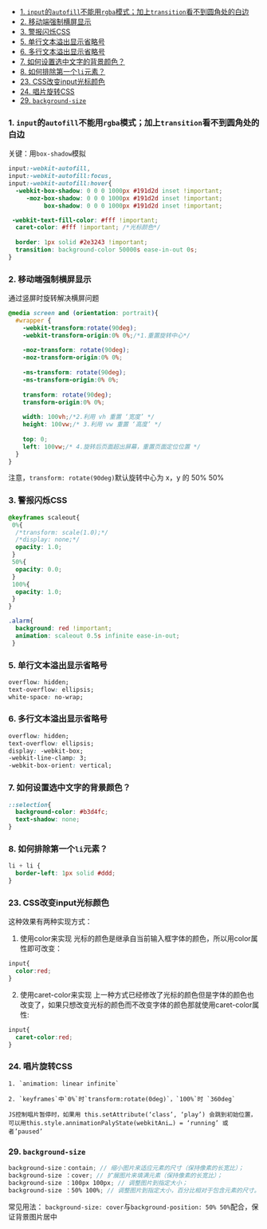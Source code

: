 - [1. `input`的`autofill`不能用`rgba`模式；加上`transition`看不到圆角处的白边](#1-input的autofill不能用rgba模式加上transition看不到圆角处的白边)
- [2. 移动端强制横屏显示](#2-移动端强制横屏显示)
- [3. 警报闪烁CSS](#3-警报闪烁css)
- [5. 单行文本溢出显示省略号](#5-单行文本溢出显示省略号)
- [6. 多行文本溢出显示省略号](#6-多行文本溢出显示省略号)
- [7. 如何设置选中文字的背景颜色？](#7-如何设置选中文字的背景颜色)
- [8. 如何排除第一个`li`元素？](#8-如何排除第一个li元素)
- [23. CSS改变input光标颜色](#23-css改变input光标颜色)
- [24. 唱片旋转CSS](#24-唱片旋转css)
- [29. `background-size`](#29-background-size)

### 1. `input`的`autofill`不能用`rgba`模式；加上`transition`看不到圆角处的白边

关键：用`box-shadow`模拟

```css
input:-webkit-autofill,
input:-webkit-autofill:focus,
input:-webkit-autofill:hover{
  -webkit-box-shadow: 0 0 0 1000px #191d2d inset !important;
     -moz-box-shadow: 0 0 0 1000px #191d2d inset !important;
          box-shadow: 0 0 0 1000px #191d2d inset !important;

 -webkit-text-fill-color: #fff !important;
  caret-color: #fff !important; /*光标颜色*/
  
  border: 1px solid #2e3243 !important;
  transition: background-color 50000s ease-in-out 0s;
}
```


### 2. 移动端强制横屏显示

通过竖屏时旋转解决横屏问题

```css
@media screen and (orientation: portrait){
  #wrapper {
    -webkit-transform:rotate(90deg);
    -webkit-transform-origin:0% 0%;/*1.重置旋转中心*/
    
    -moz-transform: rotate(90deg);
    -moz-transform-origin:0% 0%;
      
    -ms-transform: rotate(90deg);
    -ms-transform-origin:0% 0%;
    
    transform: rotate(90deg);
    transform-origin:0% 0%;
    
    width: 100vh;/*2.利用 vh 重置 ‘宽度’ */
    height: 100vw;/* 3.利用 vw 重置 ‘高度’ */
    
    top: 0;
    left: 100vw;/* 4.旋转后页面超出屏幕，重置页面定位位置 */
  }
}
```

注意，`transform: rotate(90deg)`默认旋转中心为 x，y 的 50% 50%



### 3. 警报闪烁CSS

```css
@keyframes scaleout{
 0%{
  /*transform: scale(1.0);*/
  /*display: none;*/
  opacity: 1.0;
 }
 50%{
  opacity: 0.0;
 }
 100%{
  opacity: 1.0;
 }
}

.alarm{
  background: red !important;
  animation: scaleout 0.5s infinite ease-in-out;
 }
```




 

### 5. 单行文本溢出显示省略号

```css
overflow: hidden;
text-overflow: ellipsis;
white-space: no-wrap;
```

### 6. 多行文本溢出显示省略号

```css
overflow: hidden;
text-overflow: ellipsis;
display: -webkit-box;
-webkit-line-clamp: 3;
-webkit-box-orient: vertical;
```
### 7. 如何设置选中文字的背景颜色？

```css
::selection{
  background-color: #b3d4fc;
  text-shadow: none;
}
```

### 8. 如何排除第一个`li`元素？
```css
li + li {  
  border-left: 1px solid #ddd; 
}
```


### 23. CSS改变input光标颜色

这种效果有两种实现方式：
1. 使用color来实现
光标的颜色是继承自当前输入框字体的颜色，所以用color属性即可改变：
```css
input{
  color:red;
}
```
2. 使用caret-color来实现
上一种方式已经修改了光标的颜色但是字体的颜色也改变了，如果只想改变光标的颜色而不改变字体的颜色那就使用caret-color属性:
```css
input{
  caret-color:red;
}
```

### 24. 唱片旋转CSS
```
1. `animation: linear infinite`

2. `keyframes`中`0%`时`transform:rotate(0deg)`，`100%`时 `360deg`

JS控制唱片暂停时，如果用 this.setAttribute(‘class’, ‘play’) 会跳到初始位置，
可以用this.style.annimationPalyState(webkitAni…) = ‘running’ 或者’paused’
```

### 29. `background-size`
```scss
background-size：contain; // 缩小图片来适应元素的尺寸（保持像素的长宽比）；
background-size ：cover; // 扩展图片来填满元素（保持像素的长宽比）；
background-size ：100px 100px; // 调整图片到指定大小；
background-size ：50% 100%; // 调整图片到指定大小，百分比相对于包含元素的尺寸。
```



常见用法：
`background-size: cover`与`background-position: 50% 50%`配合，保证背景图片居中

